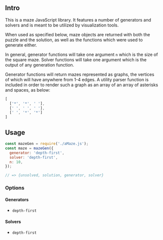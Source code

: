 ## Intro

This is a maze JavaScript library. It features a number of generators and solvers and is meant to be utilized by visualization tools.

When used as specified below, maze objects are returned with both the puzzle and the solution, as well as the functions which were used to generate either.

In general, generator functions will take one argument `n` which is the size of the square maze. Solver functions will take one argument which is the output of any generation function.

Generator functions will return mazes represented as graphs, the vertices of which will have anywhere from 1-4 edges. A utility parser function is included in order to render such a graph as an array of an array of asterisks and spaces, as below:
```javascript
[
  ['*', '*', ' '],
  [' ', ' ', ' '],
  [' ', '*', '*']
]
```

## Usage

```javascript
const mazeGen = require('./aMaze.js');
const maze = mazeGen({
  generator: 'depth-first',
  solver: 'depth-first',
  n: 10,
});

// => {unsolved, solution, generator, solver}
```

### Options

#### Generators
 - `depth-first`

#### Solvers
 - `depth-first`
